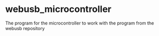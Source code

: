 # webusb_microcontroller
The program for the microcontroller to work with the program from the webusb repository
